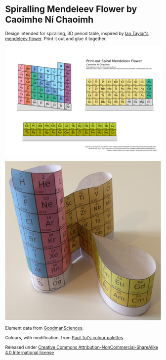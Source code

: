# Spiralling Mendeleev Flower by Caoimhe Ní Chaoimh

Design intended for spiralling, 3D period table, inspired by [Ian Taylor's mendeleev flower]. Print it out and glue it together.

![mendeleev-flower](mendeleev-flower.png "Printable flower PNG")

![mendeleev-flower-photo](mendeleev-flower-photo.jpg "Photo of assembled flower")

Element data from [GoodmanSciences].

Colours, with modification, from [Paul Tol's colour palettes].

Released under [Creative Commons Attribution-NonCommercial-ShareAlike 4.0 International license][CC BY-NC-SA 4.0]

[Ian Taylor's mendeleev flower]: https://chilliant.blogspot.com/2013/06/helical-periodic-table.html
[GoodmanSciences]: https://gist.github.com/GoodmanSciences/c2dd862cd38f21b0ad36b8f96b4bf1ee
[Paul Tol's colour palettes]: https://personal.sron.nl/~pault/
[CC BY-NC-SA 4.0]: https://creativecommons.org/licenses/by-nc-sa/4.0/
